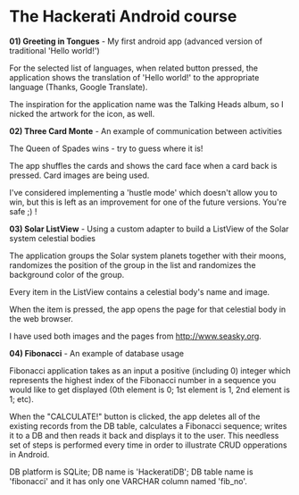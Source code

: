 # <b>The Hackerati Android course</b>

<b>01) Greeting in Tongues</b> - My first android app (advanced version of traditional 'Hello world!')

For the selected list of languages, when related button pressed, the application shows the translation of 'Hello world!' to the appropriate language (Thanks, Google Translate).

The inspiration for the application name was the Talking Heads album, so I nicked the artwork for the icon, as well.

<b>02) Three Card Monte</b> - An example of communication between activities

The Queen of Spades wins - try to guess where it is!

The app shuffles the cards and shows the card face when a card back is pressed. Card images are being used.

I've considered implementing a 'hustle mode' which doesn't allow you to win, but this is left as an improvement for one of the future versions. You're safe ;) !

<b>03) Solar ListView</b> - Using a custom adapter to build a ListView of the Solar system celestial bodies

The application groups the Solar system planets together with their moons, randomizes the position of the group in the list and randomizes the background color of the group.

Every item in the ListView contains a celestial body's name and image.

When the item is pressed, the app opens the page for that celestial body in the web browser.

I have used both images and the pages from http://www.seasky.org.

<b>04) Fibonacci</b> - An example of database usage

Fibonacci application takes as an input a positive (including 0) integer which represents the highest index of the Fibonacci number in a sequence you would like to get displayed (0th element is 0; 1st element is 1, 2nd element is 1; etc).

When the "CALCULATE!" button is clicked, the app deletes all of the existing records from the DB table, calculates a Fibonacci sequence; writes it to a DB and then reads it back and displays it to the user. This needless set of steps is performed every time in order to illustrate CRUD opperations in Android.

DB platform is SQLite; DB name is 'HackeratiDB'; DB table name is 'fibonacci' and it has only one VARCHAR column named 'fib_no'.
